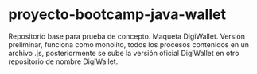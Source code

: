 # proyecto-bootcamp-java-wallet
Repositorio base para prueba de concepto.
Maqueta DigiWallet. Versión preliminar, funciona como monolito, todos los procesos contenidos en un archivo .js, posteriormente se sube la versión oficial DigiWallet en otro repositorio de nombre DigiWallet.
